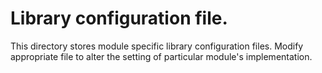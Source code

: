 # Library configuration file.

This directory stores module specific library configuration files. Modify appropriate file to alter the setting of particular module's implementation.